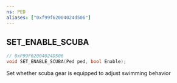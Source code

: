 ```yaml
---
ns: PED
aliases: ["0xf99f62004024d506"]
---
```

## SET_ENABLE_SCUBA

```c
// 0xF99F62004024D506
void SET_ENABLE_SCUBA(Ped ped, bool Enable);
```

Set whether scuba gear is equipped to adjust swimming behavior

